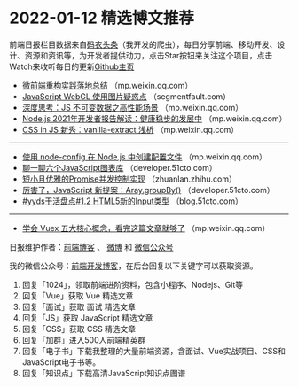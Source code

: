 # 2022-01-12 精选博文推荐

前端日报栏目数据来自[码农头条](https://toutiao.qdkfweb.cn/)（我开发的爬虫），每日分享前端、移动开发、设计、资源和资讯等，为开发者提供动力，点击Star按钮来关注这个项目，点击Watch来收听每日的更新[Github主页](https://github.com/kujian/frontendDaily)
* [微前端重构实践落地总结](https://mp.weixin.qq.com/s?__biz=MzkwODIwMDY2OQ==&mid=2247492467&idx=1&sn=61c718bf816372769b0ed00e3d00017d) （mp.weixin.qq.com）
* [JavaScript WebGL 使用图片疑惑点](https://segmentfault.com/a/1190000041252300) （segmentfault.com）
* [深度思考：JS 不可变数据之高性能场景](https://mp.weixin.qq.com/s?__biz=MzkwODIwMDY2OQ==&mid=2247492470&idx=1&sn=6700d7b0139883c2d7f9a72c0f4173de) （mp.weixin.qq.com）
* [Node.js 2021年开发者报告解读：健康稳步的发展中](https://mp.weixin.qq.com/s?__biz=Mzg4MjE5OTI4Mw==&mid=2247489750&idx=1&sn=3cea37f1ceccdf8b5246ed38bcc9bde9) （mp.weixin.qq.com）
* [CSS in JS 新秀：vanilla-extract 浅析](https://mp.weixin.qq.com/s?__biz=Mzg3OTYwMjcxMA==&mid=2247486337&idx=1&sn=73dfa8ddcb9f2b713bcb16efed43d2be) （mp.weixin.qq.com）

***
* [使用 node-config 在 Node.js 中创建配置文件](https://mp.weixin.qq.com/s?__biz=MzI0MDIwNTQ1Mg==&mid=2676497848&idx=1&sn=33fe4b02ed3a5315290f692d0f372e9d) （mp.weixin.qq.com）
* [聊一聊六个JavaScript图表库](https://developer.51cto.com/art/202201/698729.htm) （developer.51cto.com）
* [短小且优雅的Promise并发控制实现](https://zhuanlan.zhihu.com/p/455838344) （zhuanlan.zhihu.com）
* [厉害了，JavaScript 新提案：Aray.groupBy()](https://developer.51cto.com/art/202201/698704.htm) （developer.51cto.com）
* [#yyds干活盘点#1.2 HTML5新的Input类型](https://blog.51cto.com/u_15173612/4907421) （blog.51cto.com）

***
* [学会 Vuex 五大核心概念，看完这篇文章就够了](https://mp.weixin.qq.com/s?__biz=Mzg2NjUxOTM2Mg==&mid=2247492190&idx=1&sn=d7f0a4bc67f8cd927a50674f00bb08e9) （mp.weixin.qq.com）

日报维护作者：[前端博客](https://qdkfweb.cn/) 、 [微博](http://weibo.com/kujian) 和 [微信公众号](https://open.weixin.qq.com/qr/code?username=caibaojian_com)

我的微信公众号：[前端开发博客](https://open.weixin.qq.com/qr/code?username=caibaojian_com)，在后台回复以下关键字可以获取资源。

1. 回复「1024」，领取前端进阶资料，包含小程序、Nodejs、Git等
2. 回复「Vue」获取 Vue 精选文章
3. 回复「面试」获取 面试 精选文章
4. 回复「JS」获取 JavaScript 精选文章
5. 回复「CSS」获取 CSS 精选文章
6. 回复「加群」进入500人前端精英群
7. 回复「电子书」下载我整理的大量前端资源，含面试、Vue实战项目、CSS和JavaScript电子书等。
8. 回复「知识点」下载高清JavaScript知识点图谱